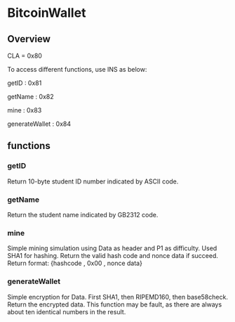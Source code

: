 # BitcoinWallet

## Overview

CLA = 0x80

To access different functions, use INS as below:

getID : 0x81

getName : 0x82

mine : 0x83

generateWallet : 0x84

## functions

### getID

Return 10-byte student ID number indicated by ASCII code.

### getName

Return the student name indicated by GB2312 code.

### mine

Simple mining simulation using Data as header and P1 as difficulty.
Used SHA1 for hashing.
Return the valid hash code and nonce data if succeed.
Return format: {hashcode , 0x00 , nonce data}

### generateWallet

Simple encryption for Data.
First SHA1, then RIPEMD160, then base58check.
Return the encrypted data.
This function may be fault, as there are always about ten identical numbers in the result.
